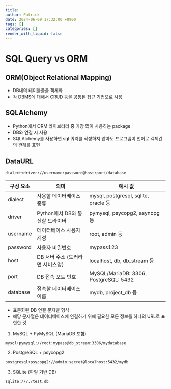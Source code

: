 ```yaml
---
title: 
author: Patrick
date: 2024-06-09 17:32:00 +0900
tags: []
categories: []
render_with_liquid: false
---
```


# SQL Query vs ORM

## ORM(Object Relational Mapping)
- DB내의 테이블들을 객체화
- 각 DBMS에 대해서 CRUD 등을 공통된 접근 기법으로 사용

## SQLAlchemy
- Python에서 ORM 라이브러리 중 가장 많이 사용하는 package
- DB와 연결 시 사용
- SQLAlchemy를 사용하면 sql 쿼리를 작성하지 않아도 프로그램이 언어로 객체간의 관계를 표현

## DataURL
```docker
dialect+driver://username:password@host:port/database
```

|구성 요소|	의미	|예시 값|
|--------|--------|-------|
|dialect	|사용할 데이터베이스 종류	|mysql, postgresql, sqlite, oracle 등|
|driver	|Python에서 DB와 통신할 드라이버	|pymysql, psycopg2, asyncpg 등|
|username	|데이터베이스 사용자 계정	|root, admin 등|
|password	|사용자 비밀번호	|mypass123|
|host	|DB 서버 주소 (도커라면 서비스명)	|localhost, db, db_stream 등|
|port	|DB 접속 포트 번호	|MySQL/MariaDB: 3306, PostgreSQL: 5432|
|database	|접속할 데이터베이스 이름	|mydb, project_db 등|

- 표준화된 DB 연결 문자열 형식
- 해당 문자열은 데이터베이스에 연결하기 위해 필요한 모든 정보를 하나의 URL로 표현한 것

1. MySQL + PyMySQL (MariaDB 포함)
```plaintext
mysql+pymysql://root:mypass@db_stream:3306/mydatabase
```
2. PostgreSQL + psycopg2
```plaintext
postgresql+psycopg2://admin:secret@localhost:5432/mydb
```
3. SQLite (파일 기반 DB)
```plaintext
sqlite:///./test.db
```
